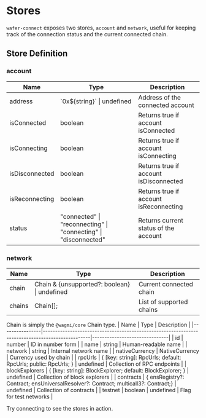 # Stores

`wafer-connect` exposes two stores, `account` and `network`, useful for keeping track of the connection status and the current connected chain.

## Store Definition

### account

| Name           | Type                                                            | Description                            |
|----------------|-----------------------------------------------------------------|----------------------------------------|
| address        | \`0x${string}\` \| undefined                                    | Address of the connected account       |
| isConnected    | boolean                                                         | Returns true if account isConnected    |
| isConnecting   | boolean                                                         | Returns true if account isConnecting   |
| isDisconnected | boolean                                                         | Returns true if account isDisconnected |
| isReconnecting | boolean                                                         | Returns true if account isReconnecting |
| status         | "connected" \| "reconnecting" \| "connecting" \| "disconnected" | Returns current status of the account  |

### network

| Name   | Type                                                               | Description              |
|--------|--------------------------------------------------------------------|--------------------------|
| chain  | Chain & {unsupported?: boolean} \| undefined                       | Current connected chain  |
| chains | Chain[];                                                           | List of supported chains |

Chain is simply the `@wagmi/core` Chain type.
| Name           | Type                                                                                            | Description                   |
|----------------|-------------------------------------------------------------------------------------------------|-------------------------------|
| id             | number                                                                                          | ID in number form             |
| name           | string                                                                                          | Human-readable name           |
| network        | string                                                                                          | Internal network name         |
| nativeCurrency | NativeCurrency                                                                                  | Currency used by chain        |
| rpcUrls        | { [key: string]: RpcUrls; default: RpcUrls; public: RpcUrls; } \| undefined                     | Collection of RPC endpoints   |
| blockExplorers | { [key: string]: BlockExplorer; default: BlockExplorer; } \| undefined                          | Collection of block explorers |
| contracts      | { ensRegistry?: Contract; ensUniversalResolver?: Contract; multicall3?: Contract;} \| undefined | Collection of contracts       |
| testnet        | boolean \| undefined                                                                            | Flag for test networks        |

Try connecting to see the stores in action.
